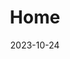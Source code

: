 ---
title: 'Home'
date: 2023-10-24
type: landing
sections:
  - block: resume-biography
    content:
      username: admin
    design:
      spacing:
        padding: [0, 0, 0, 0]
    biography:
      style: 'text-align: justify; font-size: 0.8em;'  # Закрытая кавычка!

  - block: collection
    content:
      filters:
        folders: [blog]
      count: 3
---   